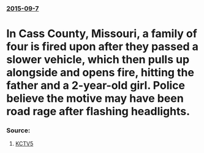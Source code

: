 ### [2015-09-7](/news/2015/09/7/index.md)

# In Cass County, Missouri, a family of four is fired upon after they passed a slower vehicle, which then pulls up alongside and opens fire, hitting the father and a 2-year-old girl. Police believe the motive may have been road rage after flashing headlights. 




### Source:

1. [KCTV5](http://www.kctv5.com/story/29973972/father-young-child-injured-in-cass-county-highway-shooting)
